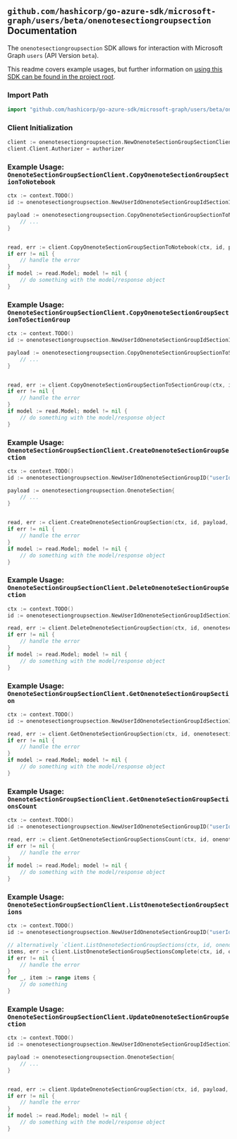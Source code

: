 
## `github.com/hashicorp/go-azure-sdk/microsoft-graph/users/beta/onenotesectiongroupsection` Documentation

The `onenotesectiongroupsection` SDK allows for interaction with Microsoft Graph `users` (API Version `beta`).

This readme covers example usages, but further information on [using this SDK can be found in the project root](https://github.com/hashicorp/go-azure-sdk/tree/main/docs).

### Import Path

```go
import "github.com/hashicorp/go-azure-sdk/microsoft-graph/users/beta/onenotesectiongroupsection"
```


### Client Initialization

```go
client := onenotesectiongroupsection.NewOnenoteSectionGroupSectionClientWithBaseURI("https://graph.microsoft.com")
client.Client.Authorizer = authorizer
```


### Example Usage: `OnenoteSectionGroupSectionClient.CopyOnenoteSectionGroupSectionToNotebook`

```go
ctx := context.TODO()
id := onenotesectiongroupsection.NewUserIdOnenoteSectionGroupIdSectionID("userId", "sectionGroupId", "onenoteSectionId")

payload := onenotesectiongroupsection.CopyOnenoteSectionGroupSectionToNotebookRequest{
	// ...
}


read, err := client.CopyOnenoteSectionGroupSectionToNotebook(ctx, id, payload, onenotesectiongroupsection.DefaultCopyOnenoteSectionGroupSectionToNotebookOperationOptions())
if err != nil {
	// handle the error
}
if model := read.Model; model != nil {
	// do something with the model/response object
}
```


### Example Usage: `OnenoteSectionGroupSectionClient.CopyOnenoteSectionGroupSectionToSectionGroup`

```go
ctx := context.TODO()
id := onenotesectiongroupsection.NewUserIdOnenoteSectionGroupIdSectionID("userId", "sectionGroupId", "onenoteSectionId")

payload := onenotesectiongroupsection.CopyOnenoteSectionGroupSectionToSectionGroupRequest{
	// ...
}


read, err := client.CopyOnenoteSectionGroupSectionToSectionGroup(ctx, id, payload, onenotesectiongroupsection.DefaultCopyOnenoteSectionGroupSectionToSectionGroupOperationOptions())
if err != nil {
	// handle the error
}
if model := read.Model; model != nil {
	// do something with the model/response object
}
```


### Example Usage: `OnenoteSectionGroupSectionClient.CreateOnenoteSectionGroupSection`

```go
ctx := context.TODO()
id := onenotesectiongroupsection.NewUserIdOnenoteSectionGroupID("userId", "sectionGroupId")

payload := onenotesectiongroupsection.OnenoteSection{
	// ...
}


read, err := client.CreateOnenoteSectionGroupSection(ctx, id, payload, onenotesectiongroupsection.DefaultCreateOnenoteSectionGroupSectionOperationOptions())
if err != nil {
	// handle the error
}
if model := read.Model; model != nil {
	// do something with the model/response object
}
```


### Example Usage: `OnenoteSectionGroupSectionClient.DeleteOnenoteSectionGroupSection`

```go
ctx := context.TODO()
id := onenotesectiongroupsection.NewUserIdOnenoteSectionGroupIdSectionID("userId", "sectionGroupId", "onenoteSectionId")

read, err := client.DeleteOnenoteSectionGroupSection(ctx, id, onenotesectiongroupsection.DefaultDeleteOnenoteSectionGroupSectionOperationOptions())
if err != nil {
	// handle the error
}
if model := read.Model; model != nil {
	// do something with the model/response object
}
```


### Example Usage: `OnenoteSectionGroupSectionClient.GetOnenoteSectionGroupSection`

```go
ctx := context.TODO()
id := onenotesectiongroupsection.NewUserIdOnenoteSectionGroupIdSectionID("userId", "sectionGroupId", "onenoteSectionId")

read, err := client.GetOnenoteSectionGroupSection(ctx, id, onenotesectiongroupsection.DefaultGetOnenoteSectionGroupSectionOperationOptions())
if err != nil {
	// handle the error
}
if model := read.Model; model != nil {
	// do something with the model/response object
}
```


### Example Usage: `OnenoteSectionGroupSectionClient.GetOnenoteSectionGroupSectionsCount`

```go
ctx := context.TODO()
id := onenotesectiongroupsection.NewUserIdOnenoteSectionGroupID("userId", "sectionGroupId")

read, err := client.GetOnenoteSectionGroupSectionsCount(ctx, id, onenotesectiongroupsection.DefaultGetOnenoteSectionGroupSectionsCountOperationOptions())
if err != nil {
	// handle the error
}
if model := read.Model; model != nil {
	// do something with the model/response object
}
```


### Example Usage: `OnenoteSectionGroupSectionClient.ListOnenoteSectionGroupSections`

```go
ctx := context.TODO()
id := onenotesectiongroupsection.NewUserIdOnenoteSectionGroupID("userId", "sectionGroupId")

// alternatively `client.ListOnenoteSectionGroupSections(ctx, id, onenotesectiongroupsection.DefaultListOnenoteSectionGroupSectionsOperationOptions())` can be used to do batched pagination
items, err := client.ListOnenoteSectionGroupSectionsComplete(ctx, id, onenotesectiongroupsection.DefaultListOnenoteSectionGroupSectionsOperationOptions())
if err != nil {
	// handle the error
}
for _, item := range items {
	// do something
}
```


### Example Usage: `OnenoteSectionGroupSectionClient.UpdateOnenoteSectionGroupSection`

```go
ctx := context.TODO()
id := onenotesectiongroupsection.NewUserIdOnenoteSectionGroupIdSectionID("userId", "sectionGroupId", "onenoteSectionId")

payload := onenotesectiongroupsection.OnenoteSection{
	// ...
}


read, err := client.UpdateOnenoteSectionGroupSection(ctx, id, payload, onenotesectiongroupsection.DefaultUpdateOnenoteSectionGroupSectionOperationOptions())
if err != nil {
	// handle the error
}
if model := read.Model; model != nil {
	// do something with the model/response object
}
```
